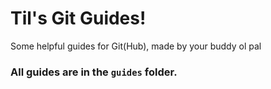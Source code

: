 # Til's Git Guides!
Some helpful guides for Git(Hub), made by your buddy ol pal


### All guides are in the `guides` folder.